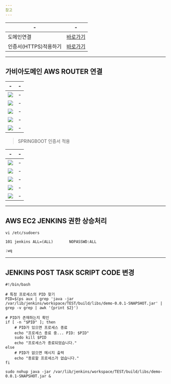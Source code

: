 ```yaml
---
참고
---
```


|-|-|
|-|-|
|도메인연결|[바로가기](https://thalals.tistory.com/409)|
|인증서(HTTPS)적용하기|[바로가기](https://velog.io/@boo105/SpringBoot%EC%97%90-SSL-%EC%9D%B8%EC%A6%9D%EC%84%9C%EB%A5%BC-%EC%A0%81%EC%9A%A9%ED%95%B4%EB%B3%B4%EC%9E%90)|

---
가비아도메인 AWS ROUTER 연결
---

|-|-|
|-|-|
|<img src="./IMG/01/1.png" />|-|
|<img src="./IMG/01/2.png" />|-|
|<img src="./IMG/01/3.png" />|-|
|<img src="./IMG/01/4.png" />|-|
|<img src="./IMG/01/5.png" />|-|

> SPRINGBOOT 인증서 적용

|-|-|
|-|-|
|<img src="./IMG/02/1.png" />|-|
|<img src="./IMG/02/2.png" />|-|
|<img src="./IMG/02/3.png" />|-|
|<img src="./IMG/02/4.png" />|-|
|<img src="./IMG/02/5.png" />|-|

---
AWS EC2 JENKINS 권한 상승처리
---
```
vi /etc/sudoers

101 jenkins ALL=(ALL)       NOPASSWD:ALL

:wq
```
---
JENKINS POST TASK SCRIPT CODE 변경
---
```
#!/bin/bash

# 특정 프로세스의 PID 찾기
PID=$(ps aux | grep 'java -jar /var/lib/jenkins/workspace/TEST/build/libs/demo-0.0.1-SNAPSHOT.jar' | grep -v grep | awk '{print $2}')

# PID가 존재하는지 확인
if [ -n "$PID" ]; then
    # PID가 있으면 프로세스 종료
    echo "프로세스 종료 중... PID: $PID"
    sudo kill $PID
    echo "프로세스가 종료되었습니다."
else
    # PID가 없으면 메시지 출력
    echo "종료할 프로세스가 없습니다."
fi

sudo nohup java -jar /var/lib/jenkins/workspace/TEST/build/libs/demo-0.0.1-SNAPSHOT.jar &
```
